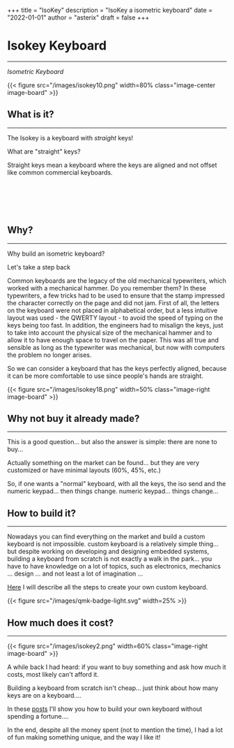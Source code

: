 +++
title = "IsoKey"
description = "IsoKey a isometric keyboard"
date = "2022-01-01"
author = "asterix"
draft = false
+++

# Isokey Keyboard
---

*Isometric Keyboard*

{{< figure src="/images/isokey10.png" width=80% class="image-center image-board" >}}

## What is it?
---

The Isokey is a keyboard with *straight* keys!

What are "straight" keys?

Straight keys mean a keyboard where the keys are aligned and not offset like
common commercial keyboards.

<br> <br> <br> <br>

## Why?
---

Why build an isometric keyboard?

Let's take a step back

Common keyboards are the legacy of the old mechanical typewriters, which worked with a mechanical hammer. Do you remember them?
In these typewriters, a few tricks had to be used to ensure that the stamp impressed the character correctly on the page and did not jam.
First of all, the letters on the keyboard were not placed in alphabetical order, but a less intuitive layout was used - the QWERTY layout - to avoid the speed of typing on the keys being too fast. In addition, the engineers had to misalign the keys, just to take into account the physical size of the mechanical hammer and to allow it to have enough space to travel on the paper.
This was all true and sensible as long as the typewriter was mechanical, but now with computers the problem no longer arises.

So we can consider a keyboard that has the keys perfectly aligned, because it can be more comfortable to use since people's hands are straight.


{{< figure src="/images/isokey18.png" width=50% class="image-right image-board" >}}

## Why not buy it already made?
---

This is a good question... but also the answer is simple: there are none to buy...

Actually something on the market can be found... but they are very customized or have minimal layouts (60%, 45%, etc.)

So, if one wants a "normal" keyboard, with all the keys, the iso send and the numeric keypad... then things change.
numeric keypad... things change...

## How to build it?
---

Nowadays you can find everything on the market and build a custom keyboard is not impossible.
custom keyboard is a relatively simple thing... but despite working on developing and designing
embedded systems, building a keyboard from scratch is not exactly a walk in the park...
you have to
have knowledge on a lot of topics, such as electronics, mechanics ... design ... and not least a lot of imagination ...

[Here](/post/isokey/) I will describe all the steps to create your own custom keyboard.

{{< figure src="/images/qmk-badge-light.svg" width=25% >}}

## How much does it cost?
---

{{< figure src="/images/isokey2.png" width=60% class="image-right image-board" >}}

A while back I had heard: if you want to buy something and ask how much it costs, most likely
can't afford it.

Building a keyboard from scratch isn't cheap... just think about how many keys are on a keyboard....

In these [posts](/post/isokey/) I'll show you how to build your own keyboard without spending a fortune....

In the end, despite all the money spent (not to mention the time), I had a lot of fun making something unique, and the way I like it!
